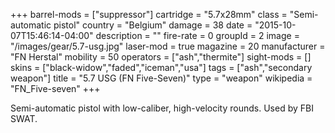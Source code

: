 +++
barrel-mods = ["suppressor"]
cartridge = "5.7x28mm"
class = "Semi-automatic pistol"
country = "Belgium"
damage = 38
date = "2015-10-07T15:46:14-04:00"
description = ""
fire-rate = 0
groupId = 2
image = "/images/gear/5.7-usg.jpg"
laser-mod = true
magazine = 20
manufacturer = "FN Herstal"
mobility = 50
operators = ["ash","thermite"]
sight-mods = []
skins = ["black-widow","faded","iceman","usa"]
tags = ["ash","secondary weapon"]
title = "5.7 USG (FN Five-Seven)"
type = "weapon"
wikipedia = "FN_Five-seven"
+++

Semi-automatic pistol with low-caliber, high-velocity rounds. Used by FBI SWAT.

